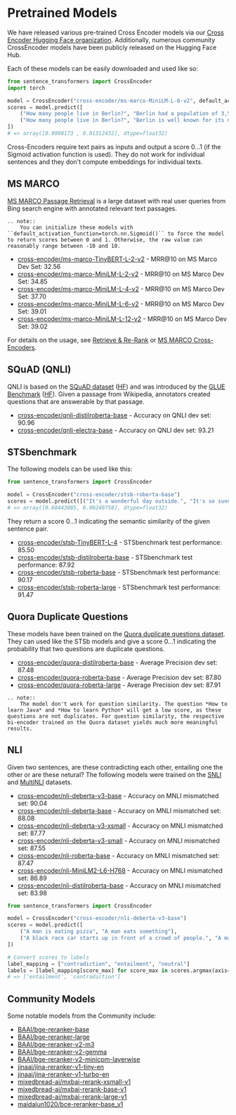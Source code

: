 # Pretrained Models

We have released various pre-trained Cross Encoder models via our [Cross Encoder Hugging Face organization](https://huggingface.co/models?author=cross-encoder). Additionally, numerous community CrossEncoder models have been publicly released on the Hugging Face Hub.

Each of these models can be easily downloaded and used like so:

```python
from sentence_transformers import CrossEncoder
import torch

model = CrossEncoder("cross-encoder/ms-marco-MiniLM-L-6-v2", default_activation_function=torch.nn.Sigmoid())
scores = model.predict([
    ("How many people live in Berlin?", "Berlin had a population of 3,520,031 registered inhabitants in an area of 891.82 square kilometers."),
    ("How many people live in Berlin?", "Berlin is well known for its museums."),
])
# => array([0.9998173 , 0.01312432], dtype=float32)
```

Cross-Encoders require text pairs as inputs and output a score 0...1 (if the Sigmoid activation function is used). They do not work for individual sentences and they don't compute embeddings for individual texts.

## MS MARCO
[MS MARCO Passage Retrieval](https://github.com/microsoft/MSMARCO-Passage-Ranking) is a large dataset with real user queries from Bing search engine with annotated relevant text passages.

```eval_rst
.. note::
    You can initialize these models with ``default_activation_function=torch.nn.Sigmoid()`` to force the model to return scores between 0 and 1. Otherwise, the raw value can reasonably range between -10 and 10.
```

- [cross-encoder/ms-marco-TinyBERT-L-2-v2](https://huggingface.co/cross-encoder/ms-marco-TinyBERT-L-2) - MRR@10 on MS Marco Dev Set: 32.56
- [cross-encoder/ms-marco-MiniLM-L-2-v2](https://huggingface.co/cross-encoder/ms-marco-MiniLM-L-2-v2) - MRR@10 on MS Marco Dev Set: 34.85
- [cross-encoder/ms-marco-MiniLM-L-4-v2](https://huggingface.co/cross-encoder/ms-marco-MiniLM-L-4-v2) - MRR@10 on MS Marco Dev Set: 37.70
- [cross-encoder/ms-marco-MiniLM-L-6-v2](https://huggingface.co/cross-encoder/ms-marco-MiniLM-L-6-v2) - MRR@10 on MS Marco Dev Set: 39.01
- [cross-encoder/ms-marco-MiniLM-L-12-v2](https://huggingface.co/cross-encoder/ms-marco-MiniLM-L-12-v2) - MRR@10 on MS Marco Dev Set: 39.02

For details on the usage, see [Retrieve & Re-Rank](../../examples/applications/retrieve_rerank/README.md) or [MS MARCO Cross-Encoders](../pretrained-models/ce-msmarco.md).

## SQuAD (QNLI)

QNLI is based on the [SQuAD dataset](https://rajpurkar.github.io/SQuAD-explorer/) ([HF](https://huggingface.co/datasets/rajpurkar/squad)) and was introduced by the [GLUE Benchmark](https://arxiv.org/abs/1804.07461) ([HF](https://huggingface.co/datasets/nyu-mll/glue)). Given a passage from Wikipedia, annotators created questions that are answerable by that passage.

- [cross-encoder/qnli-distilroberta-base](https://huggingface.co/cross-encoder/qnli-distilroberta-base) - Accuracy on QNLI dev set: 90.96
- [cross-encoder/qnli-electra-base](https://huggingface.co/cross-encoder/qnli-electra-base) - Accuracy on QNLI dev set: 93.21

## STSbenchmark
The following models can be used like this:
```python
from sentence_transformers import CrossEncoder

model = CrossEncoder("cross-encoder/stsb-roberta-base")
scores = model.predict([("It's a wonderful day outside.", "It's so sunny today!"), ("It's a wonderful day outside.", "He drove to work earlier.")])
# => array([0.60443085, 0.00240758], dtype=float32)
```

They return a score  0...1 indicating the semantic similarity of the given sentence pair.
- [cross-encoder/stsb-TinyBERT-L-4](https://huggingface.co/cross-encoder/stsb-TinyBERT-L-4) - STSbenchmark test performance: 85.50
- [cross-encoder/stsb-distilroberta-base](https://huggingface.co/cross-encoder/stsb-distilroberta-base) - STSbenchmark test performance: 87.92
- [cross-encoder/stsb-roberta-base](https://huggingface.co/cross-encoder/stsb-roberta-base) - STSbenchmark test performance: 90.17
- [cross-encoder/stsb-roberta-large](https://huggingface.co/cross-encoder/stsb-roberta-large) - STSbenchmark test performance: 91.47 

## Quora Duplicate Questions
These models have been trained on the [Quora duplicate questions dataset](https://huggingface.co/datasets/sentence-transformers/quora-duplicates). They can used like the STSb models and give a score 0...1 indicating the probability that two questions are duplicate questions.

- [cross-encoder/quora-distilroberta-base](https://huggingface.co/cross-encoder/quora-distilroberta-base) - Average Precision dev set: 87.48
- [cross-encoder/quora-roberta-base](https://huggingface.co/cross-encoder/quora-roberta-base) - Average Precision dev set: 87.80
- [cross-encoder/quora-roberta-large](https://huggingface.co/cross-encoder/quora-roberta-large) - Average Precision dev set: 87.91

```eval_rst
.. note::
    The model don't work for question similarity. The question *How to learn Java* and *How to learn Python* will get a low score, as these questions are not duplicates. For question similarity, the respective bi-encoder trained on the Quora dataset yields much more meaningful results.
```

## NLI
Given two sentences, are these contradicting each other, entailing one the other or are these netural? The following models were trained on the [SNLI](https://huggingface.co/datasets/stanfordnlp/snli) and [MultiNLI](https://huggingface.co/datasets/nyu-mll/multi_nli) datasets.
- [cross-encoder/nli-deberta-v3-base](https://huggingface.co/cross-encoder/nli-deberta-v3-base) - Accuracy on MNLI mismatched set: 90.04
- [cross-encoder/nli-deberta-base](https://huggingface.co/cross-encoder/nli-deberta-base) - Accuracy on MNLI mismatched set: 88.08
- [cross-encoder/nli-deberta-v3-xsmall](https://huggingface.co/cross-encoder/nli-deberta-v3-xsmall) - Accuracy on MNLI mismatched set:  87.77
- [cross-encoder/nli-deberta-v3-small](https://huggingface.co/cross-encoder/nli-deberta-v3-small) - Accuracy on MNLI mismatched set: 87.55
- [cross-encoder/nli-roberta-base](https://huggingface.co/cross-encoder/nli-roberta-base) - Accuracy on MNLI mismatched set: 87.47
- [cross-encoder/nli-MiniLM2-L6-H768](https://huggingface.co/cross-encoder/nli-MiniLM2-L6-H768) - Accuracy on MNLI mismatched set: 86.89  
- [cross-encoder/nli-distilroberta-base](https://huggingface.co/cross-encoder/nli-distilroberta-base) - Accuracy on MNLI mismatched set: 83.98

```python
from sentence_transformers import CrossEncoder

model = CrossEncoder("cross-encoder/nli-deberta-v3-base")
scores = model.predict([
    ("A man is eating pizza", "A man eats something"),
    ("A black race car starts up in front of a crowd of people.", "A man is driving down a lonely road."),
])

# Convert scores to labels
label_mapping = ["contradiction", "entailment", "neutral"]
labels = [label_mapping[score_max] for score_max in scores.argmax(axis=1)]
# => ['entailment', 'contradiction']
```

## Community Models

Some notable models from the Community include:

- [BAAI/bge-reranker-base](https://huggingface.co/BAAI/bge-reranker-base)
- [BAAI/bge-reranker-large](https://huggingface.co/BAAI/bge-reranker-large)
- [BAAI/bge-reranker-v2-m3](https://huggingface.co/BAAI/bge-reranker-v2-m3)
- [BAAI/bge-reranker-v2-gemma](https://huggingface.co/BAAI/bge-reranker-v2-gemma)
- [BAAI/bge-reranker-v2-minicpm-layerwise](https://huggingface.co/BAAI/bge-reranker-v2-minicpm-layerwise)
- [jinaai/jina-reranker-v1-tiny-en](https://huggingface.co/jinaai/jina-reranker-v1-tiny-en)
- [jinaai/jina-reranker-v1-turbo-en](https://huggingface.co/jinaai/jina-reranker-v1-turbo-en)
- [mixedbread-ai/mxbai-rerank-xsmall-v1](https://huggingface.co/mixedbread-ai/mxbai-rerank-xsmall-v1)
- [mixedbread-ai/mxbai-rerank-base-v1](https://huggingface.co/mixedbread-ai/mxbai-rerank-base-v1)
- [mixedbread-ai/mxbai-rerank-large-v1](https://huggingface.co/mixedbread-ai/mxbai-rerank-large-v1)
- [maidalun1020/bce-reranker-base_v1](https://huggingface.co/maidalun1020/bce-reranker-base_v1)